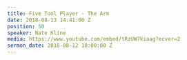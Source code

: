 ```yaml
---
title: Five Tool Player - The Arm
date: 2018-08-13 14:41:00 Z
position: 50
speaker: Nate Kline
media: https://www.youtube.com/embed/tRzUW7kiaag?ecver=2
sermon_date: 2018-08-12 10:00:00 Z
---
```


